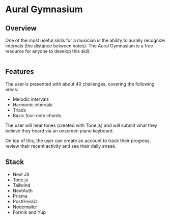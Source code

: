 # Aural Gymnasium

## Overview
One of the most useful skills for a musician is the ability to aurally recognize intervals (the distance between notes). The Aural Gymnasium is a free resource for anyone to develop this skill. 

<img scr="./images/musicEd.gif">


## Features
The user is presented with about 40 challenges, covering the following areas:
  - Melodic intervals
  - Harmonic intervals
  - Triads
  - Basic four-note chords

The user will hear tones (created with Tone.js) and will submit what they believe they heard via an onscreen piano keyboard.

On top of this, the user can create an account to track their progress, review their recent activity and see their daily streak.


## Stack
- Next JS
- Tone.js
- Tailwind
- NextAuth
- Prisma
- PostGresQL
- Nodemailer
- Formik and Yup

